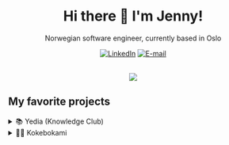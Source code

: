 
<div align="center">
  <h1>Hi there 👋 I'm Jenny!</h1>
  <p>Norwegian software engineer, currently based in Oslo</p>

  <a href="https://www.linkedin.com/in/jenny-bonsak/"><img src="https://img.shields.io/badge/LinkedIn-0077B5?style=for-the-badge&logo=linkedin&logoColor=white" alt="LinkedIn" /></a>
  <a href="mailto:jenny.bonsak@gmail.com"><img src="https://img.shields.io/badge/Gmail-D14836?style=for-the-badge&logo=gmail&logoColor=white" alt="E-mail" /></a>
  <br />
  <br />
  <div>
    <img src="https://github-readme-stats-git-masterrstaa-rickstaa.vercel.app/api?username=jennur&theme=tokyonight" />
  </div>
</div>

<h2>My favorite projects</h2>
<details>
  <summary>📚 Yedia (Knowledge Club)</summary>
  <p>
    My most recent project is a collaborate platform where users will be able to study eBook content, and collaborate with other users to learn faster. The content can be highlighted with related notes, and each chapter can be discussed in separate chat rooms.   </p>
  <ul>
    <li><a href="https://github.com/jennur/knowledge-club" target="_blank">Code</a></li>
    <li><a href="https://yedia.io" target="_blank">Website</a></li>
  </ul>
  
  ![yedia io_index](https://github.com/jennur/jennur/assets/21052053/d6dee00b-711e-4702-810b-1714151a522e)
  ![yedia io_admin_books_chapters](https://github.com/jennur/jennur/assets/21052053/cfd7a763-103f-4329-a43e-3e9df613b43f)
  <img width="1508" alt="Screenshot 2023-09-03 at 23 11 55" src="https://github.com/jennur/jennur/assets/21052053/7341d70b-5afd-4da5-8c6f-874bcfc61d30">
  ![yedia io_admin_books](https://github.com/jennur/jennur/assets/21052053/c33b6750-a77a-4dcc-82a3-3bfd1ae9a10b)
  
</details>

<details>
  <summary>👩‍🍳 Kokebokami</summary>
  <p>
    A digital cookbook where users can save and create new recipes. The recipes can be kept private or shared publicly or with specified users. Shopping lists can be created automatically from recipes, or manually. External recipe links can be saved and organized in categories.
  </p>

   <ul>
    <li><a href="https://github.com/jennur/kokebokami" target="_blank">Code</a></li>
    <li><a href="https://kokebokami.herokuapp.com" target="_blank">Website</a></li>
  </ul>
  
  ![kokebokami herokuapp com](https://github.com/jennur/jennur/assets/21052053/3f026a57-e231-4aaa-8050-822175ad5d64)
  ![kokebokami herokuapp com_recipes_jtuzx_ricotta-pizza](https://github.com/jennur/jennur/assets/21052053/8ed2ecc5-ef0a-4936-b6c1-272aa8267672)
  ![kokebokami herokuapp com_shopping](https://github.com/jennur/jennur/assets/21052053/0883c8e3-8690-49fb-bf83-4e2a0abd0035)
  ![kokebokami herokuapp com_new](https://github.com/jennur/jennur/assets/21052053/5acf3b83-cf41-4734-822c-c3c05074d95f)
  ![kokebokami herokuapp com_](https://github.com/jennur/jennur/assets/21052053/68342cd3-5a39-4ba5-a987-9e85b7b400d2)
</details>
